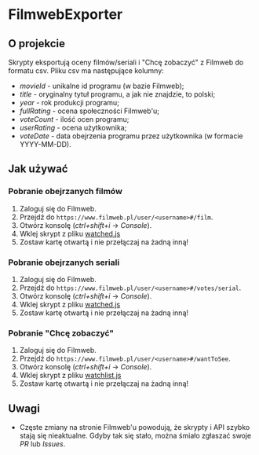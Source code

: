 # FilmwebExporter

## O projekcie

Skrypty eksportują oceny filmów/seriali i "Chcę zobaczyć" z Filmweb do formatu csv.
Pliku csv ma następujące kolumny:

- _movieId_ - unikalne id programu (w bazie Filmweb);
- _title_ - oryginalny tytuł programu, a jak nie znajdzie, to polski;
- _year_ - rok produkcji programu;
- _fullRating_ - ocena społeczności Filmweb'u;
- _voteCount_ - ilość ocen programu;
- _userRating_ - ocena użytkownika;
- _voteDate_ - data obejrzenia programu przez użytkownika (w formacie YYYY-MM-DD).

## Jak używać

### Pobranie obejrzanych filmów

1. Zaloguj się do Filmweb.
2. Przejdź do `https://www.filmweb.pl/user/<username>#/film`.
3. Otwórz konsolę (_ctrl+shift+i_ -> _Console_).
4. Wklej skrypt z pliku [watched.js](https://github.com/JSerwatka/FilmwebExporter/blob/master/watched.js)
5. Zostaw kartę otwartą i nie przełączaj na żadną inną!

### Pobranie obejrzanych seriali

1. Zaloguj się do Filmweb.
2. Przejdź do `https://www.filmweb.pl/user/<username>#/votes/serial`.
3. Otwórz konsolę (_ctrl+shift+i_ -> _Console_).
4. Wklej skrypt z pliku [watched.js](https://github.com/JSerwatka/FilmwebExporter/blob/master/watched.js)
5. Zostaw kartę otwartą i nie przełączaj na żadną inną!

### Pobranie "Chcę zobaczyć"

1. Zaloguj się do Filmweb.
2. Przejdź do `https://www.filmweb.pl/user/<username>#/wantToSee`.
3. Otwórz konsolę (_ctrl+shift+i_ -> _Console_).
4. Wklej skrypt z pliku [watchlist.js](https://github.com/JSerwatka/FilmwebExporter/blob/master/watchlist.js)
5. Zostaw kartę otwartą i nie przełączaj na żadną inną!

## Uwagi

- Częste zmiany na stronie Filmweb'u powodują, że skrypty i API szybko stają się nieaktualne. Gdyby tak się stało, można śmiało zgłaszać swoje _PR_ lub _Issues_.
